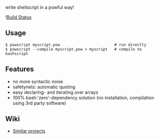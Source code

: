 write shellscript in a powful way!

\![Build Status](https://travis-ci.org/coderofsalvation/powscript.svg?branch=master)

## Usage
    
    $ powscript myscript.pow                        # run directly
    $ powscript --compile myscript.pow > myscript   # compile to bashscript

## Features

* no more syntactic noise
* safetynets: automatic quoting
* easy declaring- and iterating over arrays
* 100% bash:'zero'-dependency solution (no installation, compilation using 3rd party software)

## Wiki

* [Similar projects](https://github.com/coderofsalvation/powscript/wiki/Similar-projects)
